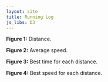 ```yaml
---
layout: site
title: Running Log
js_libs: D3
---
```


<div class="charts morsel">
  <span id="run" class="chart"></span>
  <p class="caption">
    <strong>Figure 1:</strong> Distance.
  </p>

  <span id="speed" class="chart"></span>
  <p class="caption">
    <strong>Figure 2:</strong> Average speed.
  </p>

  <span id="best-time" class="chart"></span>
  <p class="caption">
    <strong>Figure 3:</strong> Best time for each distance.
  </p>

  <span id="best-speed" class="chart"></span>
  <p class="caption">
    <strong>Figure 4:</strong> Best speed for each distance.
  </p>

</div>

<!-- Generate the plots. -->
<script type="text/javascript" src="./plot_runs.js" charset="utf-8"></script>
